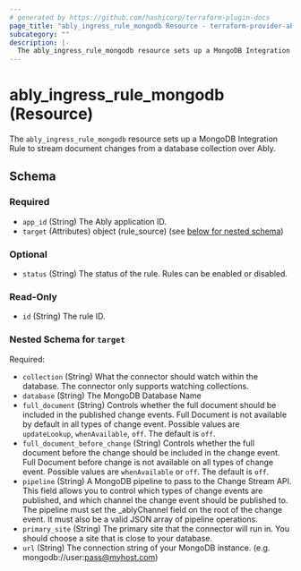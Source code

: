 ```yaml
---
# generated by https://github.com/hashicorp/terraform-plugin-docs
page_title: "ably_ingress_rule_mongodb Resource - terraform-provider-ably"
subcategory: ""
description: |-
  The ably_ingress_rule_mongodb resource sets up a MongoDB Integration Rule to stream document changes from a database collection over Ably.
---
```


# ably_ingress_rule_mongodb (Resource)

The `ably_ingress_rule_mongodb` resource sets up a MongoDB Integration Rule to stream document changes from a database collection over Ably.



<!-- schema generated by tfplugindocs -->
## Schema

### Required

- `app_id` (String) The Ably application ID.
- `target` (Attributes) object (rule_source) (see [below for nested schema](#nestedatt--target))

### Optional

- `status` (String) The status of the rule. Rules can be enabled or disabled.

### Read-Only

- `id` (String) The rule ID.

<a id="nestedatt--target"></a>
### Nested Schema for `target`

Required:

- `collection` (String) What the connector should watch within the database. The connector only supports watching collections.
- `database` (String) The MongoDB Database Name
- `full_document` (String) Controls whether the full document should be included in the published change events. Full Document is not available by default in all types of change event. Possible values are `updateLookup`, `whenAvailable`, `off`. The default is `off`.
- `full_document_before_change` (String) Controls whether the full document before the change should be included in the change event. Full Document before change is not available on all types of change event. Possible values are `whenAvailable` or `off`. The default is `off`.
- `pipeline` (String) A MongoDB pipeline to pass to the Change Stream API. This field allows you to control which types of change events are published, and which channel the change event should be published to. The pipeline must set the _ablyChannel field on the root of the change event. It must also be a valid JSON array of pipeline operations.
- `primary_site` (String) The primary site that the connector will run in. You should choose a site that is close to your database.
- `url` (String) The connection string of your MongoDB instance. (e.g. mongodb://user:pass@myhost.com)


